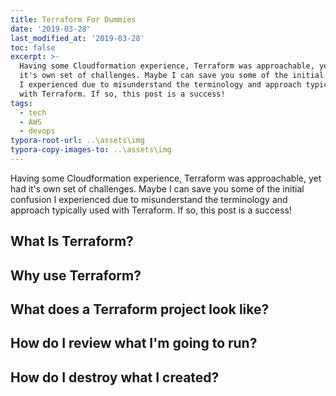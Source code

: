 ```yaml
---
title: Terraform For Dummies
date: '2019-03-28'
last_modified_at: '2019-03-28'
toc: false
excerpt: >-
  Having some Cloudformation experience, Terraform was approachable, yet had
  it's own set of challenges. Maybe I can save you some of the initial confusion
  I experienced due to misunderstand the terminology and approach typically used
  with Terraform. If so, this post is a success!
tags:
  - tech
  - AWS
  - devops
typora-root-url: ..\assets\img
typora-copy-images-to: ..\assets\img
---
```

Having some Cloudformation experience, Terraform was approachable, yet had it's own set of challenges. Maybe I can save you some of the initial confusion I experienced due to misunderstand the terminology and approach typically used with Terraform. If so, this post is a success!

## What Is Terraform?
## Why use Terraform?
## What does a Terraform project look like?
## How do I review what I'm going to run?
## How do I destroy what I created?

